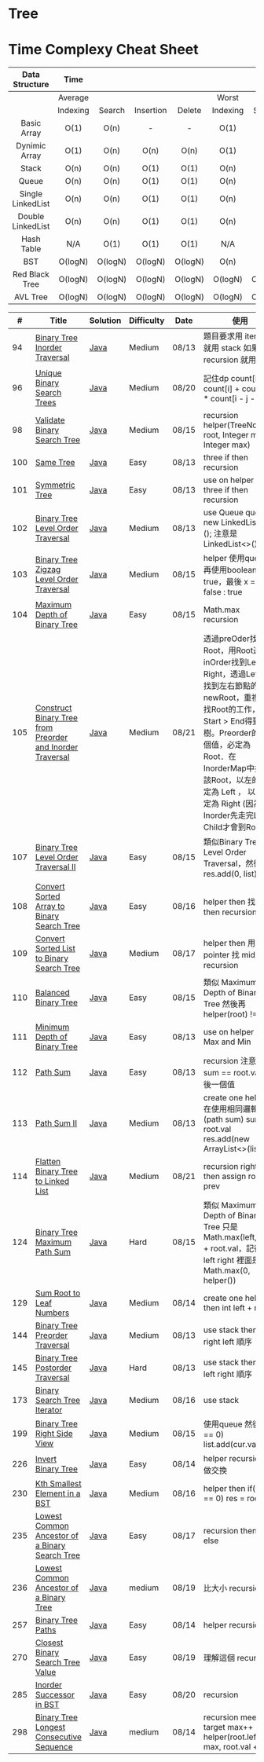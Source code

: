 # Tree
# Time Complexy Cheat Sheet

|Data Structure | Time  |        |           |        |       |        |           |        |           Space  |
|:-------------:|:-----:|:------:|:---------:|:------:|:-----:|:------:|:---------:|:------:|:----------------:|
|               |Average|        |           |        | Worst |        |           |        | Worst            |
|               |Indexing | Search | Insertion | Delete |Indexing | Search | Insertion | Delete |                  |
| Basic Array   | O(1)  | O(n)   |     -      | -  | O(1)  | O(n)   | -      | -          | O(n)             |
| Dynimic Array | O(1)  | O(n)   | O(n)      | O(n)   | O(1)  | O(n)   | O(n)      | O(n)   | O(n)             |
| Stack         | O(n)  | O(n)   | O(1)      | O(1)   | O(n)  | O(n)   | O(1)      | O(1)   | O(n)             |
| Queue         | O(n)  | O(n)   | O(1)      | O(1)   | O(n)  | O(n)   | O(1)      | O(1)   | O(n)             |
|Single LinkedList| O(n)  | O(n)   | O(1)      | O(1)   | O(n)  | O(n)   | O(1)      | O(1)   | O(n)             |
|Double LinkedList| O(n)  | O(n)   | O(1)      | O(1)   | O(n)  | O(n)   | O(1)      | O(1)   | O(n)             |
| Hash Table    | N/A  | O(1)   | O(1)      | O(1)   | N/A  | O(n)   | O(n)      | O(n)   | O(n)             |
| BST           | O(logN)  | O(logN)    | O(logN)  | O(logN) | O(n)  | O(n)   | O(n)      | O(n)   | O(n)    |
| Red Black Tree| O(logN)  | O(logN) | O(logN) | O(logN)  | O(logN)  | O(logN) | O(logN) | O(logN)   | O(n)      |
| AVL Tree      | O(logN)  | O(logN) | O(logN) | O(logN)  | O(logN)  | O(logN) | O(logN) | O(logN)   | O(n)      |


| # | Title | Solution | Difficulty | Date | 使用 |
|---| ----- | -------- | ---------- |------|------|
|94|[Binary Tree Inorder Traversal](https://leetcode.com/problems/binary-tree-inorder-traversal/) | [Java]()|Medium|08/13|題目要求用 iteration 就用 stack 如果是 recursion 就用一般|
|96|[Unique Binary Search Trees](https://leetcode.com/problems/unique-binary-search-trees/) | [Java]()|Medium|08/20|記住dp count[i] = count[i] + count[j] * count[i - j - 1];|
|98|[Validate Binary Search Tree](https://leetcode.com/problems/validate-binary-search-tree/) | [Java]()|Medium|08/15|recursion helper(TreeNode root, Integer min, Integer max)|
|100|[Same Tree](https://leetcode.com/problems/same-tree/) | [Java]()|Easy|08/13|three if then recursion|
|101|[Symmetric Tree](https://leetcode.com/problems/symmetric-tree/) | [Java]()|Easy|08/13|use on helper then three if then recursion|
|102|[Binary Tree Level Order Traversal](https://leetcode.com/problems/binary-tree-level-order-traversal/) | [Java]()|Medium|08/13|use Queue<TreeNode> queue = new LinkedList<>(); 注意是 LinkedList<>()|
|103|[Binary Tree Zigzag Level Order Traversal](https://leetcode.com/problems/binary-tree-zigzag-level-order-traversal/) | [Java]()|Medium|08/15|helper 使用queue，再使用boolean x = true，最後 x = x ? false : true|
|104|[Maximum Depth of Binary Tree](https://leetcode.com/problems/maximum-depth-of-binary-tree/) | [Java]()|Easy|08/15|Math.max recursion|
|105|[Construct Binary Tree from Preorder and Inorder Traversal](https://leetcode.com/problems/construct-binary-tree-from-preorder-and-inorder-traversal/) | [Java]()|Medium|08/21|透過preOder找Root，用Root透過inOrder找到Left和Right，透過Left長度找到左右節點的newRoot，重複不斷找Root的工作，直到Start > End得到新樹。Preorder的第一個值，必定為 Root．在InorderMap中找到該Root，以左的值必定為 Left ， 以右必定為 Right (因為Inorder先走完Left Child才會到Root)|
|107|[Binary Tree Level Order Traversal II](https://leetcode.com/problems/binary-tree-level-order-traversal-ii/) | [Java]()|Easy|08/15|類似Binary Tree Level Order Traversal，然後res.add(0, list)|
|108|[Convert Sorted Array to Binary Search Tree](https://leetcode.com/problems/convert-sorted-array-to-binary-search-tree/) | [Java]()|Easy|08/16|helper then 找mid then recursion|
|109|[Convert Sorted List to Binary Search Tree](https://leetcode.com/problems/convert-sorted-list-to-binary-search-tree/) | [Java]()|Medium|08/17|helper then 用 two pointer 找 mid then recursion|
|110|[Balanced Binary Tree](https://leetcode.com/problems/balanced-binary-tree/) | [Java]()|Easy|08/15|類似 Maximum Depth of Binary Tree 然後再 helper(root) != -1|
|111|[Minimum Depth of Binary Tree](https://leetcode.com/problems/minimum-depth-of-binary-tree/) | [Java]()|Easy|08/13|use on helper then Max and Min|
|112|[Path Sum](https://leetcode.com/problems/path-sum/) | [Java]()|Easy|08/13|recursion 注意使用 sum == root.val 最後一個值|
|113|[Path Sum II](https://leetcode.com/problems/path-sum-ii/) | [Java]()|Medium|08/13|create one helper 在使用相同邏輯(path sum) sum == root.val res.add(new ArrayList<>(list));|
|114|[Flatten Binary Tree to Linked List](https://leetcode.com/problems/flatten-binary-tree-to-linked-list/) | [Java]()|Medium|08/21|recursion right left then assign root = prev|
|124|[Binary Tree Maximum Path Sum](https://leetcode.com/problems/binary-tree-maximum-path-sum/) | [Java]()|Hard|08/15|類似 Maximum Depth of Binary Tree 只是 Math.max(left,right) + root.val，記得 int left right 裡面是 Math.max(0, helper())|
|129|[Sum Root to Leaf Numbers](https://leetcode.com/problems/sum-root-to-leaf-numbers/) | [Java]()|Medium|08/14|create one helper then int left + right|
|144|[Binary Tree Preorder Traversal](https://leetcode.com/problems/binary-tree-preorder-traversal/) | [Java]()|Medium|08/13|use stack then 注意 right left 順序|
|145|[Binary Tree Postorder Traversal](https://leetcode.com/problems/binary-tree-postorder-traversal/) | [Java]()|Hard|08/13|use stack then 注意 left right 順序|
|173|[Binary Search Tree Iterator](https://leetcode.com/problems/binary-tree-postorder-traversal/) | [Java]()|Medium|08/16|use stack|
|199|[Binary Tree Right Side View](https://leetcode.com/problems/binary-tree-right-side-view/) | [Java]()|Medium|08/15|使用queue 然後 if(i == 0) list.add(cur.val);|
|226|[Invert Binary Tree](https://leetcode.com/problems/invert-binary-tree/) | [Java]()|Easy|08/14|helper recursion 再做交換|
|230|[Kth Smallest Element in a BST](https://leetcode.com/problems/kth-smallest-element-in-a-bst/) | [Java]()|Medium|08/16|helper then if(count == 0) res = root.val;|
|235|[Lowest Common Ancestor of a Binary Search Tree](https://leetcode.com/problems/lowest-common-ancestor-of-a-binary-search-tree/) | [Java]()|Easy|08/17|recursion then if else|
|236|[Lowest Common Ancestor of a Binary Tree](https://leetcode.com/problems/lowest-common-ancestor-of-a-binary-tree/) | [Java]()|medium|08/19|比大小 recursion|
|257|[Binary Tree Paths](https://leetcode.com/problems/binary-tree-paths/) | [Java]()|Easy|08/14|helper recursion|
|270|[Closest Binary Search Tree Value](https://leetcode.com/problems/closest-binary-search-tree-value/) | [Java]()|Easy|08/19|理解這個 recursion|
|285|[Inorder Successor in BST](https://leetcode.com/problems/inorder-successor-in-bst/) | [Java]()|Easy|08/20|recursion|
|298|[Binary Tree Longest Consecutive Sequence](https://leetcode.com/problems/binary-tree-longest-consecutive-sequence/) | [Java]()|medium|08/14|recursion meet target max++ helper(root.left, max, root.val + 1);|
